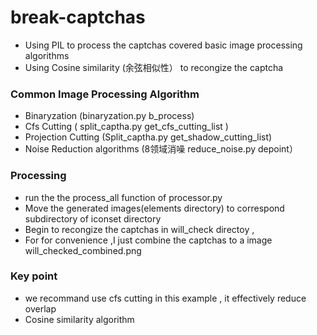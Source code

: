 # break-captchas
- Using PIL  to process the  captchas covered  basic image processing algorithms 
- Using Cosine similarity (余弦相似性） to  recongize the captcha


### Common  Image Processing Algorithm
- Binaryzation (binaryzation.py  b_process)
- Cfs Cutting ( split_captha.py  get_cfs_cutting_list )
- Projection Cutting  (Split_captha.py  get_shadow_cutting_list)
- Noise Reduction algorithms (8领域消噪 reduce_noise.py depoint）

### Processing
- run the  the  process_all function of  processor.py 
- Move the generated images(elements directory) to  correspond  subdirectory of iconset directory
- Begin to  recongize the captchas  in will_check directoy , 
- For for  convenience ,I just combine the captchas to a image will_checked_combined.png

### Key point
- we recommand  use  cfs cutting  in this example  , it effectively reduce overlap  
- Cosine similarity algorithm 
